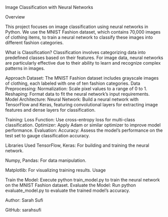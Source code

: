 Image Classification with Neural Networks

Overview

This project focuses on image classification using neural networks in Python. We use the MNIST Fashion dataset, which contains 70,000 images of clothing items, to train a neural network to classify these images into different fashion categories.

What is Classification?
Classification involves categorizing data into predefined classes based on their features. For image data, neural networks are particularly effective due to their ability to learn and recognize complex patterns in images.

Approach
Dataset: The MNIST Fashion dataset includes grayscale images of clothing, each labeled with one of ten fashion categories.
Data Preprocessing:
Normalization: Scale pixel values to a range of 0 to 1.
Reshaping: Format data to fit the neural network’s input requirements.
Model Architecture:
Neural Network: Build a neural network with TensorFlow and Keras, featuring convolutional layers for extracting image features and dense layers for classification.

Training:
Loss Function: Use cross-entropy loss for multi-class classification.
Optimizer: Apply Adam or similar optimizer to improve model performance.
Evaluation:
Accuracy: Assess the model’s performance on the test set to gauge classification accuracy.

Libraries Used
TensorFlow, Keras: For building and training the neural network.

Numpy, Pandas: For data manipulation.

Matplotlib: For visualizing training results.
Usage

Train the Model: Execute python train_model.py to train the neural network on the MNIST Fashion dataset.
Evaluate the Model: Run python evaluate_model.py to evaluate the trained model’s accuracy.

Author: Sarah Sufi

GitHub: sarahsufi

